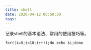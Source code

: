 ```yaml
---
title: shell
date: 2020-04-12 06:50:50
tags:
---
```


记录shell的基本语法、常用的使用技巧等。
<!--more-->

`for((i=0;i<10;i++));do echo $i;done`
<br>
